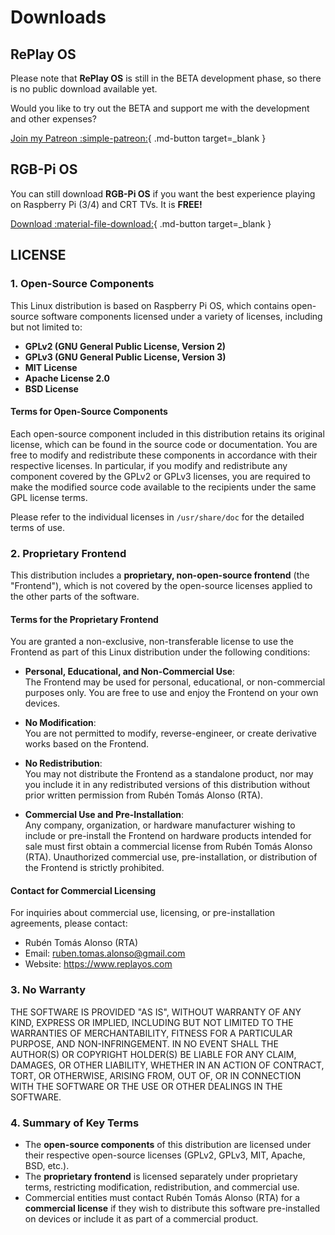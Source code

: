 # Downloads

## RePlay OS  

Please note that **RePlay OS** is still in the BETA development phase, so there is no public download available yet.

Would you like to try out the BETA and support me with the development and other expenses?

[Join my Patreon :simple-patreon:](https://patreon.com/RePlayOS){ .md-button target=_blank }

## RGB-Pi OS

You can still download **RGB-Pi OS** if you want the best experience playing on Raspberry Pi (3/4) and CRT TVs. It is **FREE!**

[Download :material-file-download:](https://ko-fi.com/rtomas/shop){ .md-button target=_blank }

## LICENSE

### 1. Open-Source Components

This Linux distribution is based on Raspberry Pi OS, which contains open-source software components licensed under a variety of licenses, including but not limited to:

- **GPLv2 (GNU General Public License, Version 2)**
- **GPLv3 (GNU General Public License, Version 3)**
- **MIT License**
- **Apache License 2.0**
- **BSD License**

#### Terms for Open-Source Components

Each open-source component included in this distribution retains its original license, which can be found in the source code or documentation. You are free to modify and redistribute these components in accordance with their respective licenses. In particular, if you modify and redistribute any component covered by the GPLv2 or GPLv3 licenses, you are required to make the modified source code available to the recipients under the same GPL license terms.

Please refer to the individual licenses in `/usr/share/doc` for the detailed terms of use.

### 2. Proprietary Frontend

This distribution includes a **proprietary, non-open-source frontend** (the "Frontend"), which is not covered by the open-source licenses applied to the other parts of the software.

#### Terms for the Proprietary Frontend

You are granted a non-exclusive, non-transferable license to use the Frontend as part of this Linux distribution under the following conditions:

- **Personal, Educational, and Non-Commercial Use**:  
  The Frontend may be used for personal, educational, or non-commercial purposes only. You are free to use and enjoy the Frontend on your own devices.

- **No Modification**:  
  You are not permitted to modify, reverse-engineer, or create derivative works based on the Frontend.

- **No Redistribution**:  
  You may not distribute the Frontend as a standalone product, nor may you include it in any redistributed versions of this distribution without prior written permission from Rubén Tomás Alonso (RTA).

- **Commercial Use and Pre-Installation**:  
  Any company, organization, or hardware manufacturer wishing to include or pre-install the Frontend on hardware products intended for sale must first obtain a commercial license from Rubén Tomás Alonso (RTA). Unauthorized commercial use, pre-installation, or distribution of the Frontend is strictly prohibited.

#### Contact for Commercial Licensing
For inquiries about commercial use, licensing, or pre-installation agreements, please contact:

- Rubén Tomás Alonso (RTA)
- Email: ruben.tomas.alonso@gmail.com
- Website: https://www.replayos.com

### 3. No Warranty

THE SOFTWARE IS PROVIDED "AS IS", WITHOUT WARRANTY OF ANY KIND, EXPRESS OR IMPLIED, INCLUDING BUT NOT LIMITED TO THE WARRANTIES OF MERCHANTABILITY, FITNESS FOR A PARTICULAR PURPOSE, AND NON-INFRINGEMENT. IN NO EVENT SHALL THE AUTHOR(S) OR COPYRIGHT HOLDER(S) BE LIABLE FOR ANY CLAIM, DAMAGES, OR OTHER LIABILITY, WHETHER IN AN ACTION OF CONTRACT, TORT, OR OTHERWISE, ARISING FROM, OUT OF, OR IN CONNECTION WITH THE SOFTWARE OR THE USE OR OTHER DEALINGS IN THE SOFTWARE.

### 4. Summary of Key Terms

- The **open-source components** of this distribution are licensed under their respective open-source licenses (GPLv2, GPLv3, MIT, Apache, BSD, etc.).
- The **proprietary frontend** is licensed separately under proprietary terms, restricting modification, redistribution, and commercial use.
- Commercial entities must contact Rubén Tomás Alonso (RTA) for a **commercial license** if they wish to distribute this software pre-installed on devices or include it as part of a commercial product.